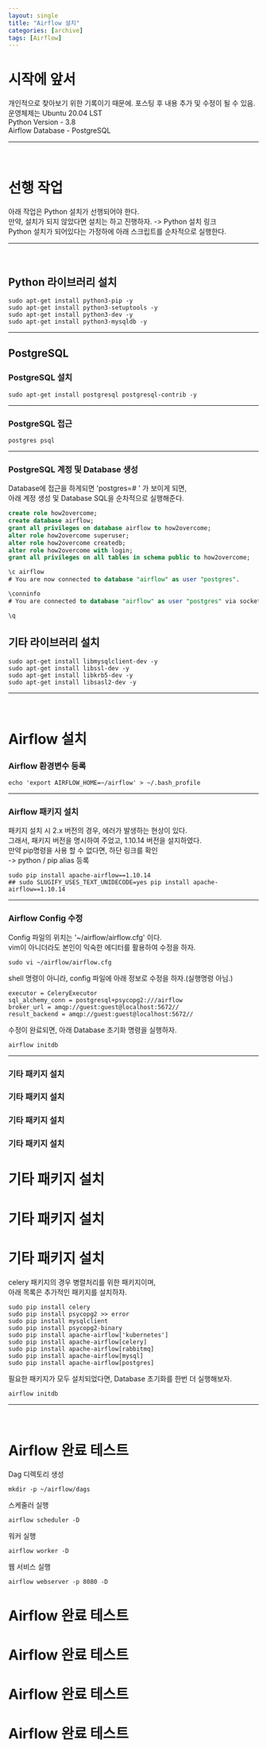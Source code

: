```yaml
---
layout: single
title: "Airflow 설치"
categories: [archive]
tags: [Airflow]
---
```

# 시작에 앞서  
개인적으로 찾아보기 위한 기록이기 때문에. 포스팅 후 내용 추가 및 수정이 될 수 있음.  
운영체제는 Ubuntu 20.04 LST  
Python Version - 3.8  
Airflow Database - PostgreSQL   

---  
<br>

# 선행 작업  
아래 작업은 Python 설치가 선행되어야 한다.  
만약, 설치가 되지 않았다면 설치는 하고 진행하자. -> Python 설치 링크  
Python 설치가 되어있다는 가정하에 아래 스크립트를 순차적으로 실행한다.  

---  
<br>

## Python 라이브러리 설치
```shell
sudo apt-get install python3-pip -y
sudo apt-get install python3-setuptools -y
sudo apt-get install python3-dev -y
sudo apt-get install python3-mysqldb -y
```

---
## PostgreSQL
### PostgreSQL 설치
```shell
sudo apt-get install postgresql postgresql-contrib -y
```

---
### PostgreSQL 접근
```shell
postgres psql
```

---
### PostgreSQL 계정 및 Database 생성
Database에 접근을 하게되면 'postgres=# ' 가 보이게 되면,  
아래 계정 생성 및 Database SQL을 순차적으로 실행해준다.    
```sql
create role how2overcome;
create database airflow;
grant all privileges on database airflow to how2overcome;
alter role how2overcome superuser;
alter role how2overcome createdb;
alter role how2overcome with login;
grant all privileges on all tables in schema public to how2overcome;

\c airflow
# You are now connected to database "airflow" as user "postgres".

\conninfo
# You are connected to database "airflow" as user "postgres" via socket in "/var/run/postgresql" at port "5432”.

\q
```
## 기타 라이브러리 설치
```shell
sudo apt-get install libmysqlclient-dev -y
sudo apt-get install libssl-dev -y
sudo apt-get install libkrb5-dev -y
sudo apt-get install libsasl2-dev -y
```
---
<br>

# Airflow 설치

### Airflow 환경변수 등록
```shell
echo 'export AIRFLOW_HOME=~/airflow' > ~/.bash_profile
```
---
### Airflow 패키지 설치
패키지 설치 시 2.x 버전의 경우, 에러가 발생하는 현상이 있다.  
그래서, 패키지 버전을 명시하여 주었고, 1.10.14 버전을 설지하였다.  
만약 pip명령을 사용 할 수 없다면, 하단 링크를 확인  
-> python / pip alias 등록
```shell
sudo pip install apache-airflow==1.10.14
## sudo SLUGIFY_USES_TEXT_UNIDECODE=yes pip install apache-airflow==1.10.14
```
---
### Airflow Config 수정
Config 파일의 위치는 '~/airflow/airflow.cfg' 이다.  
vim이 아니더라도 본인이 익숙한 에디터를 활용하여 수정을 하자.
```shell
sudo vi ~/airflow/airflow.cfg
```
shell 명령이 아니라, config 파일에 아래 정보로 수정을 하자.(실행명령 아님.)
```shell
executor = CeleryExecutor
sql_alchemy_conn = postgresql+psycopg2:///airflow
broker_url = amqp://guest:guest@localhost:5672//
result_backend = amqp://guest:guest@localhost:5672//
```
수정이 완료되면, 아래 Database 초기화 명령을 실행하자.
```shell
airflow initdb
```

---
### 기타 패키지 설치
### 기타 패키지 설치
### 기타 패키지 설치
### 기타 패키지 설치

# 기타 패키지 설치
# 기타 패키지 설치
# 기타 패키지 설치

celery 패키지의 경우 병렬처리를 위한 패키지이며,  
아래 목록은 추가적인 패키지를 설치하자.  
```
sudo pip install celery
sudo pip install psycopg2 >> error
sudo pip install mysqlclient
sudo pip install psycopg2-binary
sudo pip install apache-airflow['kubernetes']
sudo pip install apache-airflow[celery]
sudo pip install apache-airflow[rabbitmq]
sudo pip install apache-airflow[mysql]
sudo pip install apache-airflow[postgres]
```
필요한 패키지가 모두 설치되었다면, Database 초기화를 한번 더 실행해보자.  
```shell
airflow initdb
```
---
<br>



# Airflow 완료 테스트

Dag 디렉토리 생성  
```shell
mkdir -p ~/airflow/dags
```
스케줄러 실행  
```shell
airflow scheduler -D
```
워커 실행  
```shell
airflow worker -D
```
웹 서비스 실행  
```shell
airflow webserver -p 8080 -D
```

# Airflow 완료 테스트

# Airflow 완료 테스트

# Airflow 완료 테스트

# Airflow 완료 테스트
